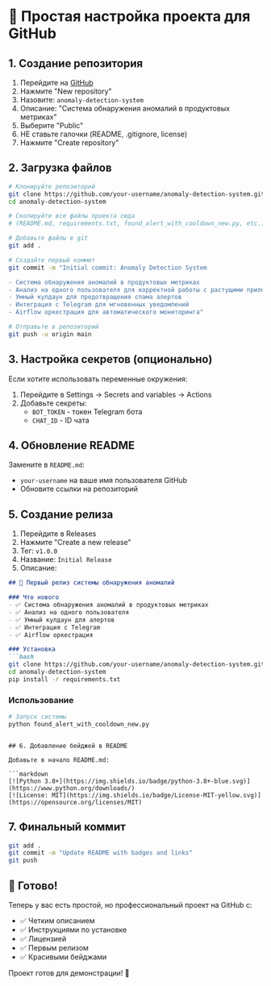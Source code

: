 # 🚀 Простая настройка проекта для GitHub

## 1. Создание репозитория

1. Перейдите на [GitHub](https://github.com)
2. Нажмите "New repository"
3. Назовите: `anomaly-detection-system`
4. Описание: "Система обнаружения аномалий в продуктовых метриках"
5. Выберите "Public"
6. НЕ ставьте галочки (README, .gitignore, license)
7. Нажмите "Create repository"

## 2. Загрузка файлов

```bash
# Клонируйте репозиторий
git clone https://github.com/your-username/anomaly-detection-system.git
cd anomaly-detection-system

# Скопируйте все файлы проекта сюда
# (README.md, requirements.txt, found_alert_with_cooldown_new.py, etc.)

# Добавьте файлы в git
git add .

# Создайте первый коммит
git commit -m "Initial commit: Anomaly Detection System

- Система обнаружения аномалий в продуктовых метриках
- Анализ на одного пользователя для корректной работы с растущими приложениями
- Умный кулдаун для предотвращения спама алертов
- Интеграция с Telegram для мгновенных уведомлений
- Airflow оркестрация для автоматического мониторинга"

# Отправьте в репозиторий
git push -u origin main
```

## 3. Настройка секретов (опционально)

Если хотите использовать переменные окружения:

1. Перейдите в Settings → Secrets and variables → Actions
2. Добавьте секреты:
   - `BOT_TOKEN` - токен Telegram бота
   - `CHAT_ID` - ID чата

## 4. Обновление README

Замените в `README.md`:
- `your-username` на ваше имя пользователя GitHub
- Обновите ссылки на репозиторий

## 5. Создание релиза

1. Перейдите в Releases
2. Нажмите "Create a new release"
3. Тег: `v1.0.0`
4. Название: `Initial Release`
5. Описание:
```markdown
## 🎉 Первый релиз системы обнаружения аномалий

### Что нового
- ✅ Система обнаружения аномалий в продуктовых метриках
- ✅ Анализ на одного пользователя
- ✅ Умный кулдаун для алертов
- ✅ Интеграция с Telegram
- ✅ Airflow оркестрация

### Установка
```bash
git clone https://github.com/your-username/anomaly-detection-system.git
cd anomaly-detection-system
pip install -r requirements.txt
```

### Использование
```bash
# Запуск системы
python found_alert_with_cooldown_new.py
```
```

## 6. Добавление бейджей в README

Добавьте в начало README.md:

```markdown
[![Python 3.8+](https://img.shields.io/badge/python-3.8+-blue.svg)](https://www.python.org/downloads/)
[![License: MIT](https://img.shields.io/badge/License-MIT-yellow.svg)](https://opensource.org/licenses/MIT)
```

## 7. Финальный коммит

```bash
git add .
git commit -m "Update README with badges and links"
git push
```

## 🎉 Готово!

Теперь у вас есть простой, но профессиональный проект на GitHub с:
- ✅ Четким описанием
- ✅ Инструкциями по установке
- ✅ Лицензией
- ✅ Первым релизом
- ✅ Красивыми бейджами

Проект готов для демонстрации! 🚀 
